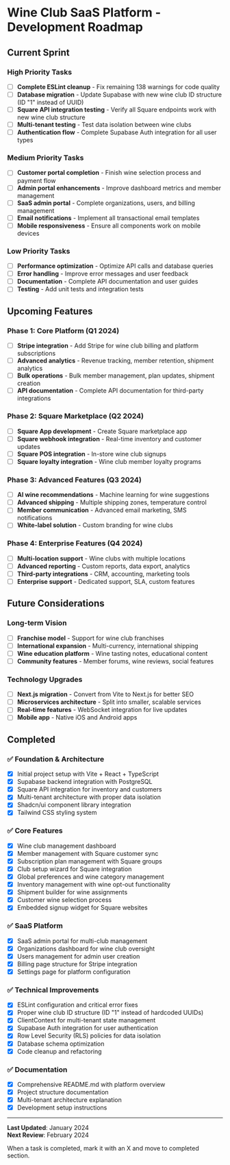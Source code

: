 # Wine Club SaaS Platform - Development Roadmap

## Current Sprint

### **High Priority Tasks**
- [ ] **Complete ESLint cleanup** - Fix remaining 138 warnings for code quality
- [ ] **Database migration** - Update Supabase with new wine club ID structure (ID "1" instead of UUID)
- [ ] **Square API integration testing** - Verify all Square endpoints work with new wine club structure
- [ ] **Multi-tenant testing** - Test data isolation between wine clubs
- [ ] **Authentication flow** - Complete Supabase Auth integration for all user types

### **Medium Priority Tasks**
- [ ] **Customer portal completion** - Finish wine selection process and payment flow
- [ ] **Admin portal enhancements** - Improve dashboard metrics and member management
- [ ] **SaaS admin portal** - Complete organizations, users, and billing management
- [ ] **Email notifications** - Implement all transactional email templates
- [ ] **Mobile responsiveness** - Ensure all components work on mobile devices

### **Low Priority Tasks**
- [ ] **Performance optimization** - Optimize API calls and database queries
- [ ] **Error handling** - Improve error messages and user feedback
- [ ] **Documentation** - Complete API documentation and user guides
- [ ] **Testing** - Add unit tests and integration tests

## Upcoming Features

### **Phase 1: Core Platform (Q1 2024)**
- [ ] **Stripe integration** - Add Stripe for wine club billing and platform subscriptions
- [ ] **Advanced analytics** - Revenue tracking, member retention, shipment analytics
- [ ] **Bulk operations** - Bulk member management, plan updates, shipment creation
- [ ] **API documentation** - Complete API documentation for third-party integrations

### **Phase 2: Square Marketplace (Q2 2024)**
- [ ] **Square App development** - Create Square marketplace app
- [ ] **Square webhook integration** - Real-time inventory and customer updates
- [ ] **Square POS integration** - In-store wine club signups
- [ ] **Square loyalty integration** - Wine club member loyalty programs

### **Phase 3: Advanced Features (Q3 2024)**
- [ ] **AI wine recommendations** - Machine learning for wine suggestions
- [ ] **Advanced shipping** - Multiple shipping zones, temperature control
- [ ] **Member communication** - Advanced email marketing, SMS notifications
- [ ] **White-label solution** - Custom branding for wine clubs

### **Phase 4: Enterprise Features (Q4 2024)**
- [ ] **Multi-location support** - Wine clubs with multiple locations
- [ ] **Advanced reporting** - Custom reports, data export, analytics
- [ ] **Third-party integrations** - CRM, accounting, marketing tools
- [ ] **Enterprise support** - Dedicated support, SLA, custom features

## Future Considerations

### **Long-term Vision**
- [ ] **Franchise model** - Support for wine club franchises
- [ ] **International expansion** - Multi-currency, international shipping
- [ ] **Wine education platform** - Wine tasting notes, educational content
- [ ] **Community features** - Member forums, wine reviews, social features

### **Technology Upgrades**
- [ ] **Next.js migration** - Convert from Vite to Next.js for better SEO
- [ ] **Microservices architecture** - Split into smaller, scalable services
- [ ] **Real-time features** - WebSocket integration for live updates
- [ ] **Mobile app** - Native iOS and Android apps

## Completed

### **✅ Foundation & Architecture**
- [x] Initial project setup with Vite + React + TypeScript
- [x] Supabase backend integration with PostgreSQL
- [x] Square API integration for inventory and customers
- [x] Multi-tenant architecture with proper data isolation
- [x] Shadcn/ui component library integration
- [x] Tailwind CSS styling system

### **✅ Core Features**
- [x] Wine club management dashboard
- [x] Member management with Square customer sync
- [x] Subscription plan management with Square groups
- [x] Club setup wizard for Square integration
- [x] Global preferences and wine category management
- [x] Inventory management with wine opt-out functionality
- [x] Shipment builder for wine assignments
- [x] Customer wine selection process
- [x] Embedded signup widget for Square websites

### **✅ SaaS Platform**
- [x] SaaS admin portal for multi-club management
- [x] Organizations dashboard for wine club oversight
- [x] Users management for admin user creation
- [x] Billing page structure for Stripe integration
- [x] Settings page for platform configuration

### **✅ Technical Improvements**
- [x] ESLint configuration and critical error fixes
- [x] Proper wine club ID structure (ID "1" instead of hardcoded UUIDs)
- [x] ClientContext for multi-tenant state management
- [x] Supabase Auth integration for user authentication
- [x] Row Level Security (RLS) policies for data isolation
- [x] Database schema optimization
- [x] Code cleanup and refactoring

### **✅ Documentation**
- [x] Comprehensive README.md with platform overview
- [x] Project structure documentation
- [x] Multi-tenant architecture explanation
- [x] Development setup instructions

---

**Last Updated**: January 2024  
**Next Review**: February 2024

When a task is completed, mark it with an X and move to completed section.